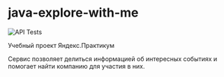 # java-explore-with-me

![API Tests](https://github.com/NikitPA/java-shareit/actions/workflows/api-tests.yml/badge.svg)

Учебный проект Яндекс.Практикум

Сервис позволяет делиться информацией об интересных событиях и помогает найти компанию для участия в них.
